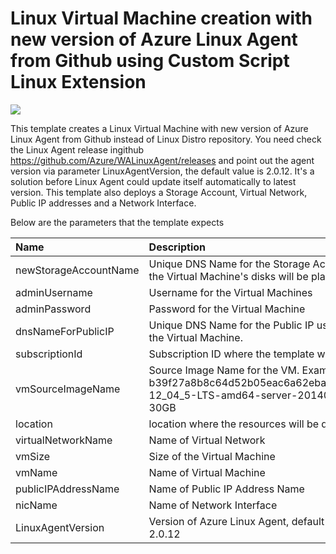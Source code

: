 # Linux Virtual Machine creation with new version of Azure Linux Agent from Github using Custom Script Linux Extension

<a href="https://azuredeploy.net/" target="_blank">
    <img src="http://azuredeploy.net/deploybutton.png"/>
</a>

This template creates a Linux Virtual Machine with new version of Azure Linux Agent from Github instead of Linux Distro repository. You need check the Linux Agent release ingithub https://github.com/Azure/WALinuxAgent/releases and point out the agent version via parameter LinuxAgentVersion, the default value is 2.0.12. It's a solution before Linux Agent could update itself automatically to latest version. This template also deploys a Storage Account, Virtual Network, Public IP addresses and a Network Interface.

Below are the parameters that the template expects

| Name   | Description    |
|:--- |:---|
| newStorageAccountName  | Unique DNS Name for the Storage Account where the Virtual Machine's disks will be placed. |
| adminUsername  | Username for the Virtual Machines  |
| adminPassword  | Password for the Virtual Machine  |
| dnsNameForPublicIP  | Unique DNS Name for the Public IP used to access the Virtual Machine. |
| subscriptionId  | Subscription ID where the template will be deployed |
| vmSourceImageName  | Source Image Name for the VM. Example: b39f27a8b8c64d52b05eac6a62ebad85__Ubuntu-12_04_5-LTS-amd64-server-20140927-en-us-30GB |
| location | location where the resources will be deployed |
| virtualNetworkName | Name of Virtual Network |
| vmSize | Size of the Virtual Machine |
| vmName | Name of Virtual Machine |
| publicIPAddressName | Name of Public IP Address Name |
| nicName | Name of Network Interface |
| LinuxAgentVersion | Version of Azure Linux Agent, default version 2.0.12 |
